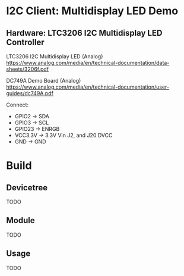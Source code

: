 # I2C Client: Multidisplay LED Demo


## Hardware: LTC3206 I2C Multidisplay LED Controller

LTC3206 I2C Multidisplay LED (Analog)  
https://www.analog.com/media/en/technical-documentation/data-sheets/3206f.pdf

DC749A Demo Board (Analog)  
https://www.analog.com/media/en/technical-documentation/user-guides/dc749A.pdf

Connect:  
- GPIO2   -> SDA
- GPIO3   -> SCL
- GPIO23  -> ENRGB
- VCC3.3V -> 3.3V Vin J2, and J20 DVCC
- GND     -> GND


# Build

## Devicetree

TODO   

## Module

TODO   

## Usage

TODO   

